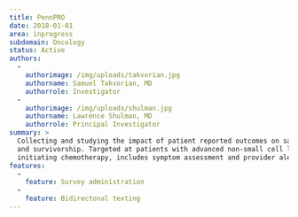 ```yaml
---
title: PennPRO
date: 2018-01-01
area: inprogress
subdomain: Oncology
status: Active
authors:
  - 
    authorimage: /img/uploads/takvorian.jpg
    authorname: Samuel Takvorian, MD
    authorrole: Investigator
  - 
    authorimage: /img/uploads/shulman.jpg
    authorname: Lawrence Shulman, MD
    authorrole: Principal Investigator
summary: >
  Collecting and studying the impact of patient reported outcomes on satisfaction
  and survivorship. Targeted at patients with advanced non-small cell lung cancer
  initiating chemotherapy, includes symptom assessment and provider alerts
features:
  - 
    feature: Survey administration
  - 
    feature: Bidirectonal texting
---
```

